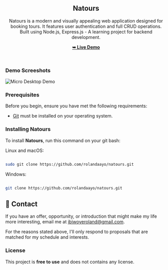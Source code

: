 <div align="center">

  <h2 align="center">Natours</h2>



 Natours is a modern and visually appealing web application designed for booking tours. It features user authentication and full CRUD operations. <br/> Built using Node.js, Express.js - A learning project for backend development. <br/>

  <a href="#"><strong>➥ Live Demo</strong></a>

</div>

<br />

### Demo Screeshots

![Micro Desktop Demo](./readme-images/readme-1.png "Desktop Demo")

### Prerequisites

Before you begin, ensure you have met the following requirements:

* [Git](https://git-scm.com/downloads "Download Git") must be installed on your operating system.


### Installing Natours


To install **Natours**, run this command on your git bash:

Linux and macOS:

```bash

sudo git clone https://github.com/rolandaayo/natours.git
```

Windows:

```bash

git clone https://github.com/rolandaayo/natours.git
```

## 💬 Contact

If you have an offer, opportunity, or introduction that might make my life more interesting, email me at ibiwoyeroland@gmail.com.

For the reasons stated above, I'll only respond to proposals that are matched for my schedule and interests.

### License

This project is **free to use** and does not contains any license.
